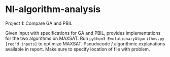 # NI-algorithm-analysis
Project 1: Compare GA and PBIL

Given input with specifications for GA and
PBIL, provides implementations for the 
two algorithms on MAXSAT. Run `python3 EvolutionaryAlgorithms.py [req'd inputs]`
to optimize MAXSAT. Pseudocode / algorithmic explanations
available in report. Make sure to specify location of
file with problem. 